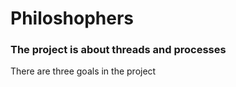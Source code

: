 # Philoshophers

### The project is about threads and processes
There are three goals in the project
